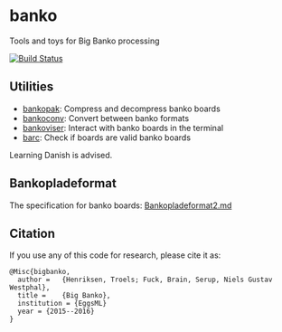 # banko

Tools and toys for Big Banko processing

[![Build Status](https://travis-ci.org/Athas/banko.svg?branch=master)](https://travis-ci.org/Athas/banko)


## Utilities

+ [bankopak](bankopak/README.md): Compress and decompress banko boards
+ [bankoconv](bankoconv/README.md): Convert between banko formats
+ [bankoviser](bankoviser/README.md): Interact with banko boards in the terminal
+ [barc](barc/README.md): Check if boards are valid banko boards

Learning Danish is advised.


## Bankopladeformat

The specification for banko boards: [Bankopladeformat2.md](Bankopladeformat2.md)


## Citation

If you use any of this code for research, please cite it as:

    @Misc{bigbanko,
      author =   {Henriksen, Troels; Fuck, Brain, Serup, Niels Gustav Westphal},
      title =    {Big Banko},
      institution = {EggsML}
      year = {2015--2016}
    }
